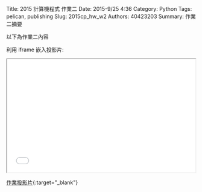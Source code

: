 Title: 2015 計算機程式 作業二
Date: 2015-9/25 4:36
Category: Python
Tags: pelican, publishing
Slug: 2015cp_hw_w2
Authors: 40423203
Summary: 作業二摘要

以下為作業二內容

利用 iframe 嵌入投影片:

<iframe src="40423203_cp_w2_p.html" width="500" height="300"></iframe>

[作業投影片](40423203_cp_w2_p.html){:target="_blank"}